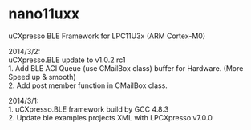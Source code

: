 nano11uxx
=========

uCXpresso BLE Framework for LPC11U3x (ARM Cortex-M0)

2014/3/2:<br/>
    uCXpresso.BLE update to v1.0.2 rc1<br/>
    1. Add BLE ACI Queue (use CMailBox class) buffer for Hardware. (More Speed up & smooth)<br/>
    2. Add post member function in CMailBox class.<br/>

2014/3/1:<br/>
    1. uCXpresso.BLE framework build by GCC 4.8.3 <br/>
    2. Update ble examples projects XML with LPCXpresso v7.0.0 <br/>
